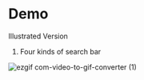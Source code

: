 # Demo

Illustrated Version
1. Four kinds of search bar

![ezgif com-video-to-gif-converter (1)](https://github.com/jane824691/petpet_shop_fronted/assets/147688970/ba2f9583-2873-4ea0-82e7-4d5bc19212e2)
